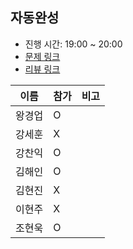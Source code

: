 
## 자동완성
- 진행 시간: 19:00 ~ 20:00
- [문제 링크](https://programmers.co.kr/learn/courses/30/lessons/17685)
- [리뷰 링크]()

|이름|참가|비고|
|-----|------|-----|
|왕경업|O||
|강세훈|X||
|강찬익|O||
|김해인|O||
|김현진|X||
|이현주|X||
|조현욱|O||
